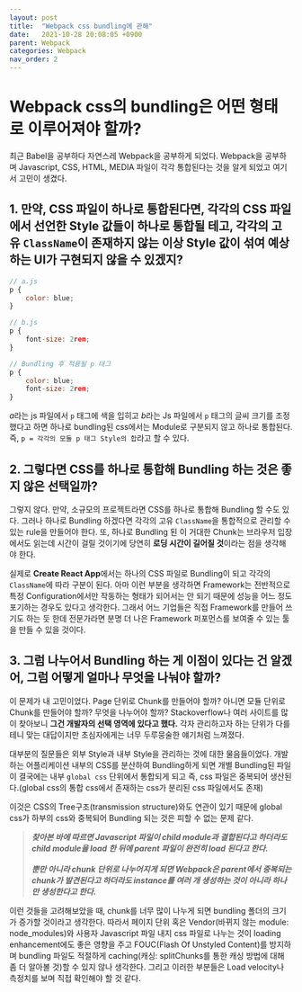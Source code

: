 ```yaml
---
layout: post
title:  "Webpack css bundling에 관해"
date:   2021-10-28 20:08:05 +0900
parent: Webpack
categories: Webpack
nav_order: 2
---
```

# Webpack css의 bundling은 어떤 형태로 이루어져야 할까?
최근 Babel을 공부하다 자연스레 Webpack을 공부하게 되었다. Webpack을 공부하며 Javascript, CSS, HTML, MEDIA 파일이 각각 통합된다는 것을 알게 되었고 여기서 고민이 생겼다. 

## 1. 만약, CSS 파일이 하나로 통합된다면, 각각의 CSS 파일에서 선언한 Style 값들이 하나로 통합될 테고, 각각의 고유 `ClassName`이 존재하지 않는 이상 Style 값이 섞여 예상하는 UI가 구현되지 않을 수 있겠지?

```js
// a.js
p {
    color: blue; 
}

// b.js
p {
    font-size: 2rem;
}

// Bundling 후 적용될 p 태그
p {
    color: blue;
    font-size: 2rem;
}
```

*a*라는 js 파일에서 `p` 태그에 색을 입히고 *b*라는 Js 파일에서 `p` 태그의 글씨 크기를 조정했다고 하면 하나로 bundling된 css에서는 Module로 구분되지 않고 하나로 통합된다. 즉, `p = 각각의 모듈 p 태그 Style의 합`라고 할 수 있다.

## 2. 그렇다면 CSS를 하나로 통합해 Bundling 하는 것은 좋지 않은 선택일까?

그렇지 않다. 만약, 소규모의 프로젝트라면 CSS를 하나로 통합해 Bundling 할 수도 있다. 그러나 하나로 Bundling 하겠다면 각각의 고유 `ClassName`을 통합적으로 관리할 수 있는 rule을 만들어야 한다. 또, 하나로 Bundling 된 이 거대한 Chunk는 브라우저 입장에서도 읽는데 시간이 걸릴 것이기에 당연히 **로딩 시간이 길어질 것**이라는 점을 생각해야 한다.

실제로 **Create React App**에서는 하나의 CSS 파일로 Bundling이 되고 각각의 `ClassName`에 따라 구분이 된다. 아마 이런 부분을 생각하면 Framework는 전반적으로 특정 Configuration에서만 작동하는 형태가 되어서는 안 되기 때문에 성능을 어느 정도 포기하는 경우도 있다고 생각한다. 그래서 어느 기업들은 직접 Framework를 만들어 쓰기도 하는 듯 한데 전문가라면 분명 더 나은 Framework 퍼포먼스를 보여줄 수 있는 툴을 만들 수 있을 것이다.

## 3. 그럼 나누어서 Bundling 하는 게 이점이 있다는 건 알겠어, 그럼 어떻게 얼마나 무엇을 나눠야 할까?

이 문제가 내 고민이었다. Page 단위로 Chunk를 만들어야 할까? 아니면 모듈 단위로 Chunk를 만들어야 할까? 무엇을 나누어야 할까? Stackoverflow나 여러 사이트를 많이 찾아보니 **그건 개발자의 선택 영역에 있다고 했다.** 각자 관리하고자 하는 단위가 다를 테니 맞는 대답이지만 초심자에게는 너무 두루뭉술한 얘기처럼 느껴졌다.

대부분의 질문들은 외부 Style과 내부 Style을 관리하는 것에 대한 물음들이었다. 개발하는 어플리케이션 내부의 CSS를 분산하여 Bundling하게 되면 개별 Bundling된 파일이 결국에는 내부 `global css` 단위에서 통합되게 되고 즉, css 파일은 중복되어 생산된다.(global css의 통합 css에서 존재하는 css가 분리된 css 파일에서도 존재)

이것은 CSS의 Tree구조(transmission structure)와도 연관이 있기 때문에 global css가 하부의 css와 중복되어 Bundling 되는 것은 피할 수 없는 문제 같다.

> ***찾아본 바에 따르면 Javascript 파일이 child module과 결합된다고 하더라도 child module을 load 한 뒤에 parent 파일이 완전히 load 된다고 한다.*** <br/><br/>
> ***뿐만 아니라 chunk 단위로 나누어지게 되면 Webpack은 parent에서 중복되는 chunk가 발견된다고 하더라도 instance를 여러 개 생성하는 것이 아니라 하나만 생성한다고 한다.***

이런 것들을 고려해보았을 때, chunk를 너무 많이 나누게 되면 bundling 폴더의 크기가 증가할 것이라고 생각한다. 따라서 페이지 단위 혹은 Vendor(바뀌지 않는 module: node_modules)와 사용자 Javascript 파일 내지 css 파일로 나누는 것이 loading enhancement에도 좋은 영향을 주고 FOUC(Flash Of Unstyled Content)를 방지하며 bundling 파일도 적절하게 caching(캐싱: splitChunks를 통한 캐싱 방법에 대해 좀 더 알아볼 것)할 수 있지 않나 생각한다. 그리고 이러한 부분들은 Load velocity나 측정치를 보며 직접 확인해야 할 것 같다.